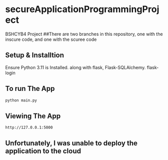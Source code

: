 # secureApplicationProgrammingProject
BSHCYB4 Project
##There are two branches in this repository, one with the inscure code, and one with the scuree code
## Setup & Installtion

Ensure Python 3.11 is Installed. along with flask, Flask-SQLAlchemy. flask-login


## To run  The App

```bash
python main.py
```

## Viewing The App
`http://127.0.0.1:5000`

## Unfortunately, I was unable to deploy the application to the cloud
